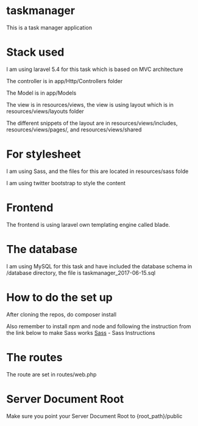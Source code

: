 # taskmanager
This is a task manager application

# Stack used
I am using laravel 5.4 for this task which is based on MVC architecture

The controller is in app/Http/Controllers folder

The Model is in app/Models

The view is in resources/views, the view is using layout which is in resources/views/layouts folder

The different snippets of the layout are in resources/views/includes, resources/views/pages/, and resources/views/shared

# For stylesheet
I am using Sass, and the files for this are located in resources/sass folde

I am using twitter bootstrap to style the content

# Frontend
The frontend is using laravel own templating engine called blade.

# The database
I am using MySQL for this task and have included the database schema in /database directory, the file is taskmanager_2017-06-15.sql

# How to do the set up
After cloning the repos, do composer install

Also remember to install npm and node and following the instruction from the link below to make Sass works
[Sass](https://laravel.com/docs/5.4/mix#sass) - Sass Instructions

# The routes
The route are set in routes/web.php

# Server Document Root
Make sure you point your Server Document Root to {root_path}/public


